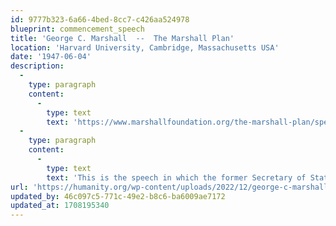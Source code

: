```yaml
---
id: 9777b323-6a66-4bed-8cc7-c426aa524978
blueprint: commencement_speech
title: 'George C. Marshall  --  The Marshall Plan'
location: 'Harvard University, Cambridge, Massachusetts USA'
date: '1947-06-04'
description:
  -
    type: paragraph
    content:
      -
        type: text
        text: 'https://www.marshallfoundation.org/the-marshall-plan/speech/'
  -
    type: paragraph
    content:
      -
        type: text
        text: 'This is the speech in which the former Secretary of State outlined a program of economic assistance to war-torn Europe. Mr Marshall is the only professional soldier ever to have won the Nobel Peace Prize. Read the story of the speech "Harvard Hears of the Marshall Plan" published in the May 4, 1962, The Crimson Review and letters from Marshall''s escort, Harvard Law Professor E. M. Morgan, and Laird Bell, President of the Alumni Associat'
url: 'https://humanity.org/wp-content/uploads/2022/12/george-c-marshall.jpg'
updated_by: 46c097c5-771c-49e2-b8c6-ba6009ae7172
updated_at: 1708195340
---
```

